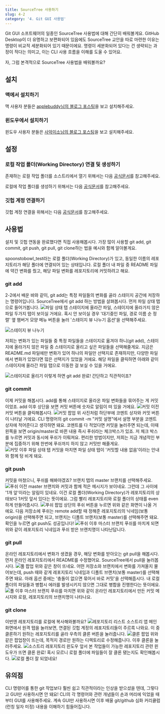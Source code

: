```yaml
---
title: SourceTree 사용하기
slug: 4-2
category: '4. Git GUI 사용법'
---
```


Git GUI 소프트웨어의 일종인 SourceTree 사용법에 대해 간단히 배워볼게요. GitHub Desktop이 더 유명하고 보편화되어 있음에도 SourceTree 교안을 따로 마련한 이유는 명령이 비교적 세분화되어 있기 때문이에요. 명령이 세분화되어 있다는 건 생략되는 과정이 적다는 의미고, 이는 CLI 사용 흐름을 이해를 도울 수 있어요.

자, 그럼 본격적으로 SourceTree 사용법을 배워볼까요?

## 설치

### 맥에서 설치하기

맥 사용자 분들은 [applebuddy님의 블로그 포스팅](https://0urtrees.tistory.com/166)을 보고 설치해주세요.

### 윈도우에서 설치하기

윈도우 사용자 분들은 [사악미소님의 블로그 포스팅](https://velog.io/@saakmiso/Windows-%ED%99%98%EA%B2%BD-SourceTree-%EC%84%A4%EC%B9%98%ED%95%98%EA%B8%B0)을 보고 설치해주세요.

## 설정

### 로컬 작업 폴더(Working Directory) 연결 및 생성하기

존재하는 로컬 작업 폴더를 소스트리에서 열기 위해서는 다음 [공식문서](https://confluence.atlassian.com/get-started-with-sourcetree/add-an-existing-local-repository-847359105.html)를 참고해주세요.


로컬에 작업 폴더를 생성하기 위해서는 다음 [공식문서](https://confluence.atlassian.com/get-started-with-sourcetree/create-a-local-repository-847359103.html)를 참고해주세요.

### 깃헙 계정 연결하기

깃헙 계정 연결을 위해서는 다음 [공식문서](https://confluence.atlassian.com/get-started-with-sourcetree/connect-your-bitbucket-or-github-account-847359096.html)를 참고해주세요.

## 사용법

설치 및 깃헙 연동을 완료했다면 직접 사용해봅시다. 가장 많이 사용할 git add, git commit, git push, git pull, git clone하는 법을 예시와 함께 알아볼게요.


spoonstobowl_test라는 로컬 폴더(Working Directory)가 있고, 동일한 이름의 레포지토리가 해당 폴더에 연결되어 있는 상태입니다. 로컬 폴더 내 파일 중 README 파일에 약간 변화를 줬고, 해당 파일 변화를 레포지토리에 커밋하려고 해요.

### git add
2-2에서 배운 바와 같이, git add는 특정 파일들의 변화를 골라 스테이지 공간에 저장하는 명령어입니다. SourceTree에서 git add 하는 방법을 살펴봅시다. 먼저 파일 상태 탭으로 들어가봅니다.
![파일 상태 탭](/git/add1.png)
스테이지에 올라간 파일, 스테이지에 올라가지 않은 파일 두가지 탭이 보이실 거에요. 혹시 안 보이실 경우 '대기중인 파일, 경로 이름 순 정렬' 옆 햄버거 모양 메뉴 버튼을 눌러 '스테이지 뷰 나누기 옵션'을 선택해주세요.


![스테이지 뷰 나누기](/git/add2.png)


저희는 변화가 있는 파일들 중 특정 파일들을 스테이지로 옮겨야 하니(git add), 스테이지에 올라가지 않은 파일 중 스테이지로 올리고 싶은 파일들을 선택해줄게요. 지금은 README.md 파일에만 변화가 있어 하나의 파일만 선택지로 존재하지만, 다양한 파일에서 변화가 있었다면 많은 선택지가 있었을 거에요. 해당 파일을 클릭하면 아래와 같이 스테이지에 올라간 파일 탭으로 이동한 걸 보실 수 있을 거에요. 


![스테이지로 올리기](/git/add3.png)
이렇게 하면 git add 완료! 간단하고 직관적이죠?

### git commit
이제 커밋을 해봅시다. add를 통해 스테이지로 올라온 파일 변화들을 묶어주는 게 커밋이었죠. add 이후 상단을 보면 커밋 버튼에 숫자로 알림이 떠 있을 거에요.
![커밋 이전](/git/commit1.png)
커밋 버튼을 클릭해봅시다.
![커밋 팝업](/git/commit2.png)
위 사진처럼 하단부에 코멘트 상자와 커밋 버튼이 나타날 거에요. CLI 명령어의 git commit -m "커밋 설명"에서 설명 부분을 코멘트 상자에 적어준다고 생각하면 돼요. 코멘트를 다 적었다면 커밋을 눌러주면 되는데, 이때 왼쪽을 보면 origin/master로 바뀐 내용 즉시 푸쉬라는 체크박스가 있죠. 저 체크 박스를 누르면 커밋과 동시에 푸쉬가 이뤄져요. 편리한 방법이지만, 저희는 지금 개념적인 부분에 집중하기 위해 한번에 푸쉬까지 하지 않고 커밋만 해줄게요.
![커밋 이후 파일 상태 탭](/git/commit3.png)
커밋을 마치면 파일 상태 탭이 '커밋할 내용 없음'이라는 안내와 함께 텅 비게 돼요.

### git push
커밋을 마쳤으니, 푸쉬를 해봐야겠죠? 브랜치 탭의 master 브랜치를 선택해주세요.
![푸쉬 이전](/git/push1.png)
master 브랜치와 커밋과 함께 적은 메시지가 보이네요. 그런데 그 사이에 '1개 앞'이라는 알림이 있네요. 이건 로컬 폴더(Working Directory)가 레포지토리의 상태보다 1커밋 앞서 있다는 뜻이에요. 그럼 빨리 레포지토리와 로컬 폴더의 상태를 even하게 만들어줍시다.
![푸쉬 팝업](/git/push2.png)
상단의 푸쉬 버튼을 누르면 위와 같은 화면이 나올 거에요. 다음 저장소에 푸쉬는 remote add할 때 정해준 레포지토리의 닉네임(보통 origin)을 선택해주면 되고, 브랜치는 디폴트 브랜치(보통 master)를 선택해주면 돼요. 확인을 누르면 git push도 성공입니다!
![푸쉬 이후 마스터 브랜치](/git/push3.png)
푸쉬를 마치게 되면 위와 같이 레포지토리 닉네임과 푸쉬 받은 브랜치명이 나타난답니다.

### git pull
온라인 레포지토리에서 변화가 생겼을 경우, 해당 변화를 받아오는 git pull을 해봅시다. 먼저 온라인 레포지토리에서 README를 수정했어요. SourceTree에서 pull을 눌러봅시다.
![풀 팝업](/git/pull1.png)
위와 같은 창이 뜨네요. 어떤 저장소와 브랜치에서 변화를 가져올지 물어보는데, push 때와 같게 레포지토리 닉네임과 디폴트 브랜치(보통 master)를 선택해주면 돼요. 아래 옵션 중에는 '충돌이 없으면 묶어서 바로 커밋'을 선택해줍시다. 내 로컬 폴더의 파일들과 병합시 에러를 발생시키지 않으면 그대로 병합을 진행한다는 뜻이에요.
![풀 이후 마스터 브랜치](/git/pull2.png)
푸쉬를 마치면 위와 같이 온라인 레포지토리에서 만든 커밋 메시지와 로컬, 레포지토리의 브랜치명이 나타나요.

### git clone
이번엔 레포지토리를 로컬에 복사해와볼까요? 
![레포지토리 리스트](/git/clone1.png)
소스트리 앱 메인 화면에서 원격 탭을 눌러보면, 연결된 깃헙 계정의 레포지토리들이 주르륵 나와요. 이 중 클론하기 원하는 레포지토리를 골라 우측의 클론 버튼을 눌러줍니다. 
![클론 팝업](/git/clone2.png)
위와 같은 팝업창이 뜨는데, 목적지 경로만 원하는 디렉토리로 수정해줍니다. 이후 클론을 눌러주세요.
![소스트리 레포지토리 윈도우](/git/clone3.png)
앞서 본 작업들이 가능한 레포지토리 관련 윈도우가 뜨면 클론 완료! 혹시 모르니 로컬 폴더에 파일들이 잘 클론 됐는지도 확인해봅시다.
![로컬 폴더](/git/clone4.png)
잘 되었네요!

## 유의점
CLI 명령어를 통한 git 작업보다 훨씬 쉽고 직관적이라는 인상을 받으셨을 텐데, 그렇다고 GUI만 사용하시면 안 돼요! CLI의 각 명령어와 관련 개념들이 손과 머리에 익었을 때부터 GUI를 사용해주세요. 계속 GUI만 사용하시면 이후 배울 git/github 심화 커리큘럼(런칭 일자 미정) 내용을 이해하기 힘들어집니다.
